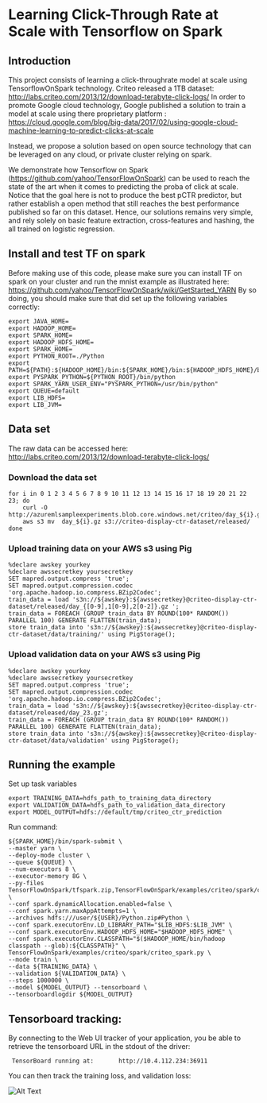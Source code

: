 # Learning Click-Through Rate at Scale with Tensorflow on Spark

## Introduction 
This project consists of learning a click-throughrate model at scale using TensorflowOnSpark technology.
Criteo released a 1TB dataset: http://labs.criteo.com/2013/12/download-terabyte-click-logs/
In order to promote Google cloud technology, Google published a solution to train a model at scale using there 
proprietary platform : https://cloud.google.com/blog/big-data/2017/02/using-google-cloud-machine-learning-to-predict-clicks-at-scale 

Instead, we propose a solution based on open source technology that can be leveraged on any cloud, 
or private cluster relying on spark.

We demonstrate how Tensorflow on Spark (https://github.com/yahoo/TensorFlowOnSpark) can be used to reach the state of the art when it comes to predicting the proba of click at scale.
Notice that the goal here is not to produce the best pCTR predictor, but rather establish a open method that still reaches the best performance published so far on this dataset.
Hence, our solutions remains very simple, and rely solely on basic feature extraction, cross-features and hashing, the all trained on logistic regression.

## Install and test TF on spark
Before making use of this code, please make sure you can install TF on spark on your cluster and
run the mnist example as illustrated here:
https://github.com/yahoo/TensorFlowOnSpark/wiki/GetStarted_YARN
By so doing, you should make sure that did set up the following variables correctly:

```
export JAVA_HOME=
export HADOOP_HOME=
export SPARK_HOME=
export HADOOP_HDFS_HOME=
export SPARK_HOME=
export PYTHON_ROOT=./Python
export PATH=${PATH}:${HADOOP_HOME}/bin:${SPARK_HOME}/bin:${HADOOP_HDFS_HOME}/bin:${SPARK_HOME}/bin:${PYTHON_ROOT}/bin
export PYSPARK_PYTHON=${PYTHON_ROOT}/bin/python
export SPARK_YARN_USER_ENV="PYSPARK_PYTHON=/usr/bin/python"
export QUEUE=default
export LIB_HDFS=
export LIB_JVM=
```

## Data set

The raw data can be accessed here: http://labs.criteo.com/2013/12/download-terabyte-click-logs/

### Download the data set
```
for i in 0 1 2 3 4 5 6 7 8 9 10 11 12 13 14 15 16 17 18 19 20 21 22 23; do
	curl -O http://azuremlsampleexperiments.blob.core.windows.net/criteo/day_${i}.gz
	aws s3 mv  day_${i}.gz s3://criteo-display-ctr-dataset/released/
done
```

### Upload training data on your AWS s3 using Pig
```
%declare awskey yourkey
%declare awssecretkey yoursecretkey
SET mapred.output.compress 'true';
SET mapred.output.compression.codec 'org.apache.hadoop.io.compress.BZip2Codec';
train_data = load 's3n://${awskey}:${awssecretkey}@criteo-display-ctr-dataset/released/day_{[0-9],1[0-9],2[0-2]}.gz ';
train_data = FOREACH (GROUP train_data BY ROUND(100* RANDOM()) PARALLEL 100) GENERATE FLATTEN(train_data); 
store train_data into 's3n://${awskey}:${awssecretkey}@criteo-display-ctr-dataset/data/training/' using PigStorage();
```

### Upload validation data on your AWS s3 using Pig
```
%declare awskey yourkey
%declare awssecretkey yoursecretkey
SET mapred.output.compress 'true';
SET mapred.output.compression.codec 'org.apache.hadoop.io.compress.BZip2Codec';
train_data = load 's3n://${awskey}:${awssecretkey}@criteo-display-ctr-dataset/released/day_23.gz';
train_data = FOREACH (GROUP train_data BY ROUND(100* RANDOM()) PARALLEL 100) GENERATE FLATTEN(train_data); 
store train_data into 's3n://${awskey}:${awssecretkey}@criteo-display-ctr-dataset/data/validation' using PigStorage();
```






## Running the example

Set up task variables 
```
export TRAINING_DATA=hdfs_path_to_training_data_directory
export VALIDATION_DATA=hdfs_path_to_validation_data_directory
export MODEL_OUTPUT=hdfs://default/tmp/criteo_ctr_prediction
```
Run command:

```
${SPARK_HOME}/bin/spark-submit \
--master yarn \
--deploy-mode cluster \
--queue ${QUEUE} \
--num-executors 8 \
--executor-memory 8G \
--py-files TensorFlowOnSpark/tfspark.zip,TensorFlowOnSpark/examples/criteo/spark/criteo_dist.py \
--conf spark.dynamicAllocation.enabled=false \
--conf spark.yarn.maxAppAttempts=1 \
--archives hdfs:///user/${USER}/Python.zip#Python \
--conf spark.executorEnv.LD_LIBRARY_PATH="$LIB_HDFS:$LIB_JVM" \
--conf spark.executorEnv.HADOOP_HDFS_HOME="$HADOOP_HDFS_HOME" \
--conf spark.executorEnv.CLASSPATH="$($HADOOP_HOME/bin/hadoop classpath --glob):${CLASSPATH}" \
TensorFlowOnSpark/examples/criteo/spark/criteo_spark.py \
--mode train \
--data ${TRAINING_DATA} \
--validation ${VALIDATION_DATA} \
--steps 1000000 \
--model ${MODEL_OUTPUT} --tensorboard \
--tensorboardlogdir ${MODEL_OUTPUT}
```
## Tensorboard tracking:

By connecting to the Web UI tracker of your application,
you be able to retrieve the tensorboard URL in the stdout of the driver:

```
 TensorBoard running at:       http://10.4.112.234:36911
```

You can then track the training loss, and validation loss:


![Alt Text](resources/data/TensorBoard-TFonSpark-Criteo-04.png)
 

